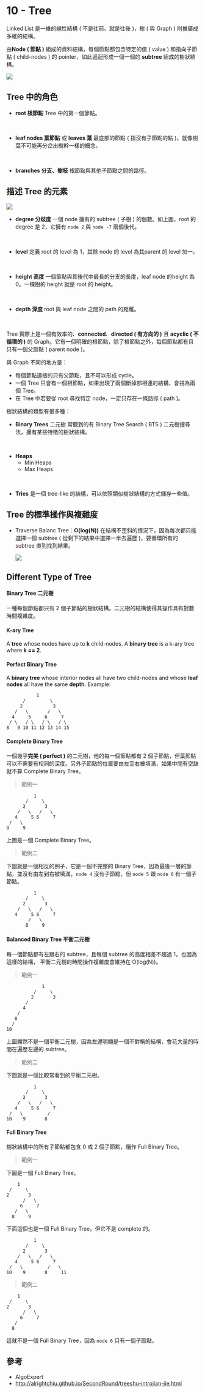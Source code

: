# 10 - Tree
Linked List 是一維的線性結構 ( 不是往前、就是往後 )，樹 ( 與 Graph ) 則推廣成多維的結構。

由**Node ( 節點 )** 組成的資料結構，每個節點都包含特定的值 ( value ) 和指向子節點 ( child-nodes ) 的 pointer，如此遞迴形成一個一個的 **subtree** 組成的樹狀結構。

![](/images/10-1.png)

## Tree 中的角色
* **root 根節點**
Tree 中的第一個節點。
<br/>

* **leaf nodes 葉節點** 或 **leaves 葉**
最底部的節點 ( 指沒有子節點的點 )，就像樹葉不可能再分岔出樹幹一樣的概念。
<br/>

* **branches 分支、樹枝**
根節點與其他子節點之間的路徑。

## 描述 Tree 的元素

![](/images/10-3.png)

* **degree 分歧度**
一個 node 擁有的 subtree ( 子樹 ) 的個數。如上圖，root 的 degree 是 2，它擁有 `node 2` 與 `node -7` 兩個後代。
<br/>

* **level**
定義 root 的 level 為 1，其餘 node 的 level 為其parent 的 level 加一。
<br/>

* **height 高度**
一個節點與其後代中最長的分支的長度，leaf node 的height 為 0。一棵樹的 height 就是 root 的 height。
<br/>

* **depth 深度**
root 與 leaf node 之間的 path 的距離。
<br/>

Tree 實際上是一個有效率的、**connected**、**directed ( 有方向的 )** 且 **acyclic ( 不循環的 )** 的 Graph。它有一個明確的根節點，除了根節點之外，每個節點都有且只有一個父節點 ( parent node )。

與 Graph 不同的地方是：
* 每個節點連接的只有父節點，且不可以形成 cycle。
* 一個 Tree 只會有一個根節點，如果出現了兩個斷掉部相連的結構，會視為兩個 Tree。
* 在 Tree 中若要從 root 尋找特定 node，一定只存在一條路徑 ( path )。

樹狀結構的類型有很多種：
* **Binary Trees** 二元樹
常聽到的有 Binary Tree Search ( BTS ) 二元樹搜尋法，擁有某些特徵的樹狀結構。
<br/>

* **Heaps**
  * Min Heaps
  * Max Heaps
<br/>

* **Tries**
是一個 tree-like 的結構，可以依照類似樹狀結構的方式儲存一些值。

## Tree 的標準操作與複雜度
* Traverse Balanc Tree：**O(log(N))**
  在結構不歪斜的情況下，因為每次都只能選擇一個 subtree ( 從剩下的結果中選擇一半去遍歷 )，要循環所有的 subtree 直到找到結果。<br/>

  ![](/images/10-2.png)

## Different Type of Tree
#### Binary Tree 二元樹
一種每個節點都只有 2 個子節點的樹狀結構。二元樹的結構使得其操作具有對數時間複雜度。

#### K-ary Tree

  A **tree** whose nodes have up to **k** child-nodes. A
  **binary tree** is a k-ary tree where **k == 2**.

#### Perfect Binary Tree

  A **binary tree** whose interior nodes all have two child-nodes and whose
  **leaf nodes** all have the same **depth**. Example:
 
```           
           1
      /         \
     2           3
   /   \       /   \
  4     5     6     7
 / \   / \   / \   / \
8   9 10 11 12 13 14 15
```

#### Complete Binary Tree
一個幾乎**完美 ( perfect )** 的二元樹，他的每一個節點都有 2 個子節點，但葉節點可以不需要有相同的深度。另外子節點的位置要由左至右被填滿，如果中間有空缺就不算 Complete Binary Tree。

> 範例一 
```          
          1
       /     \
      2       3
    /   \   /   \
   4     5 6     7
 /   \
8     9
```
上圖是一個 Complete Binary Tree。

> 範例二

下圖就是一個相反的例子，它是一個不完整的 Binary Tree，因為最後一層的節點，並沒有由左到右被填滿，`node 4` 沒有子節點，但 `node 5` 跟 `node 6` 有一個子節點。

```
          1
       /     \
      2       3
    /   \   /   \
   4     5 6     7
        /   \
       8     9
```

#### Balanced Binary Tree 平衡二元樹
每一個節點都有左跟右的 subtree，且每個 subtree 的高度相差不超過 1，也因為這樣的結構， 平衡二元樹的時間操作複雜度會維持在 O(log(N))。

> 範例一 
```             
             1
          /     \
         2       3
       /
      4
    /
   8
  /
10
```
上圖顯然不是一個平衡二元樹，因為左邊明顯是一個不對稱的結構，會花大量的時間在遍歷左邊的 subtree。

> 範例二

下圖就是一個比較常看到的平衡二元樹。
```         
          1
       /     \
      2       3
    /   \   /   \
   4     5 6     7
 /   \         /   
10    9       8
```

#### Full Binary Tree
樹狀結構中的所有子節點都包含 0 或 2 個子節點，稱作 Full Binary Tree。

> 範例一

下圖是一個 Full Binary Tree。
```    
    1
 /     \
2       3
      /   \
     6     7
   /   \
  8     9
```
下面這個也是一個 Full Binary Tree，但它不是 complete 的。
```         
          1
       /     \
      2       3
    /   \   /   \
   4     5 6     7
 /   \         /   \
10    9       8     11
```

> 範例二
```    
    1
 /     \
2       3
      /   \
     6     7
   /
  8     
```
這就不是一個 Full Binary Tree，因為 `node 6` 只有一個子節點。

## 參考
* AlgoExpert
* http://alrightchiu.github.io/SecondRound/treeshu-introjian-jie.html